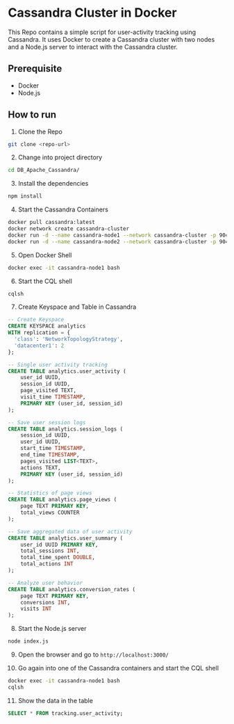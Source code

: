 <!-- @REM This Batch file is used to start two Cassandra containers in Docker

@REM Pull the latest Cassandra image from Docker Hub
docker pull cassandra:latest

@REM Create Docker network
docker network create cassandra-cluster

@REM Start first Cassandra container
docker run -d --name cassandra-node1 --network cassandra-cluster -p 9042:9042 cassandra:latest

@REM Start second Cassandra container
docker run -d --name cassandra-node2 --network cassandra-cluster -p 9043:9042 -e CASSANDRA_SEEDS=cassandra-node1 cassandra:latest

@REM Display the status of the Cassandra containers
docker ps

@REM Go into the first Cassandra container
docker exec -it cassandra-node1 bash

@REM Start the CQL shell
cqlsh

@REM Create Keyspace and Table in Cassandra
CREATE KEYSPACE tracking
WITH replication = {
  'class': 'NetworkTopologyStrategy',
  'datacenter1': 2
};

CREATE TABLE tracking.user_activity (
    user_id UUID,
    session_id UUID,
    page_visited TEXT,
    visit_time TIMESTAMP,
    PRIMARY KEY (user_id, session_id)
);

@REM Left the CQL shell and the first Cassandra container
exit
exit

@REM Display the status of the Cassandra containers
docker ps -->


# Cassandra Cluster in Docker

This Repo contains a simple script for user-activity tracking using Cassandra. It uses Docker to create a Cassandra cluster with two nodes and a Node.js server to interact with the Cassandra cluster.

## Prerequisite

- Docker
- Node.js

## How to run

1. Clone the Repo

```bash
git clone <repo-url>
```

2. Change into project directory

```bash
cd DB_Apache_Cassandra/
```

3. Install the dependencies

```bash
npm install
```

4. Start the Cassandra Containers

```bash
docker pull cassandra:latest
docker network create cassandra-cluster
docker run -d --name cassandra-node1 --network cassandra-cluster -p 9042:9042 cassandra:latest
docker run -d --name cassandra-node2 --network cassandra-cluster -p 9043:9042 -e CASSANDRA_SEEDS=cassandra-node1 cassandra:latest
```

5. Open Docker Shell

```bash
docker exec -it cassandra-node1 bash
```

6. Start the CQL shell

```bash
cqlsh
```

7. Create Keyspace and Table in Cassandra

```sql
-- Create Keyspace
CREATE KEYSPACE analytics
WITH replication = {
  'class': 'NetworkTopologyStrategy',
  'datacenter1': 2
};

-- Single user activity tracking
CREATE TABLE analytics.user_activity (
    user_id UUID,
    session_id UUID,
    page_visited TEXT,
    visit_time TIMESTAMP,
    PRIMARY KEY (user_id, session_id)
);

-- Save user session logs
CREATE TABLE analytics.session_logs (
    session_id UUID,
    user_id UUID,
    start_time TIMESTAMP,
    end_time TIMESTAMP,
    pages_visited LIST<TEXT>,
    actions TEXT,
    PRIMARY KEY (user_id, session_id)
);

-- Statistics of page views
CREATE TABLE analytics.page_views (
    page TEXT PRIMARY KEY,
    total_views COUNTER
);

-- Save aggregated data of user activity
CREATE TABLE analytics.user_summary (
    user_id UUID PRIMARY KEY,
    total_sessions INT,
    total_time_spent DOUBLE,
    total_actions INT
);

-- Analyze user behavior
CREATE TABLE analytics.conversion_rates (
    page TEXT PRIMARY KEY,
    conversions INT,
    visits INT
);

```

8. Start the Node.js server

```bash
node index.js
```

9. Open the browser and go to `http://localhost:3000/`

10. Go again into one of the Cassandra containers and start the CQL shell

```bash
docker exec -it cassandra-node1 bash
cqlsh
```

11. Show the data in the table

```sql
SELECT * FROM tracking.user_activity;
```
